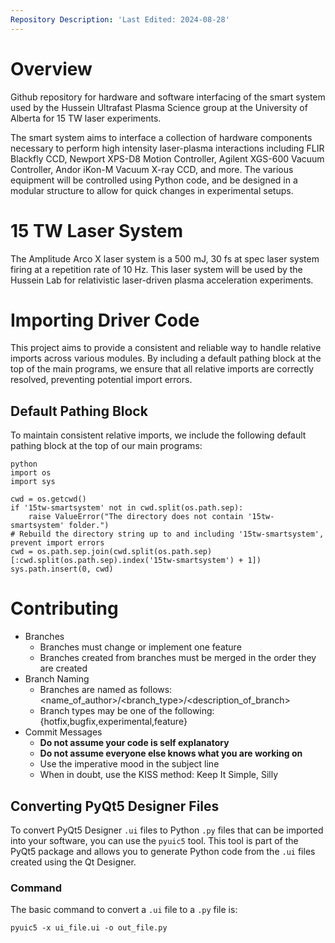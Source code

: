 ```yaml
---
Repository Description: 'Last Edited: 2024-08-28'
---
```


# Overview

Github repository for hardware and software interfacing of the smart system used by the Hussein Ultrafast Plasma Science group at the University of Alberta for 15 TW laser experiments.

The smart system aims to interface a collection of hardware components necessary to perform high intensity laser-plasma interactions including FLIR Blackfly CCD, Newport XPS-D8 Motion Controller,
Agilent XGS-600 Vacuum Controller, Andor iKon-M Vacuum X-ray CCD, and more. The various equipment will be controlled using Python code, and be designed in a modular structure to allow for quick
changes in experimental setups.

# 15 TW Laser System

The Amplitude Arco X laser system is a 500 mJ, 30 fs at spec laser system firing at a repetition rate of 10 Hz. This laser system will be used by the Hussein Lab for relativistic
laser-driven plasma acceleration experiments.

# Importing Driver Code
This project aims to provide a consistent and reliable way to handle relative imports across various modules. By including a default pathing block at the top of the main programs, we ensure that all relative imports are correctly resolved, preventing potential import errors.

## Default Pathing Block
To maintain consistent relative imports, we include the following default pathing block at the top of our main programs:

```
python
import os
import sys

cwd = os.getcwd()
if '15tw-smartsystem' not in cwd.split(os.path.sep):
    raise ValueError("The directory does not contain '15tw-smartsystem' folder.")
# Rebuild the directory string up to and including '15tw-smartsystem', prevent import errors
cwd = os.path.sep.join(cwd.split(os.path.sep)[:cwd.split(os.path.sep).index('15tw-smartsystem') + 1])
sys.path.insert(0, cwd)
```

# Contributing
* Branches
	* Branches must change  or implement one feature
	* Branches created from branches must be merged in the order they are created
* Branch Naming
	* Branches are named as follows: <name_of_author>/<branch_type>/<description_of_branch>
	* Branch types may be one of the following: {hotfix,bugfix,experimental,feature}
* Commit Messages
	* __Do not assume your code is self explanatory__
	* __Do not assume everyone else knows what you are working on__
	* Use the imperative mood in the subject line
	* When in doubt, use the KISS method: Keep It Simple, Silly

## Converting PyQt5 Designer Files
To convert PyQt5 Designer `.ui` files to Python `.py` files that can be imported into your software, you can use the `pyuic5` tool. This tool is part of the PyQt5 package and allows you to generate Python code from the `.ui` files created using the Qt Designer.

### Command
The basic command to convert a `.ui` file to a `.py` file is:

```
pyuic5 -x ui_file.ui -o out_file.py
```
